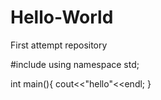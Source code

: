 # Hello-World
First attempt repository


#include<iostream>
using namespace std;
  
  int main(){
    cout<<"hello"<<endl;
  }
